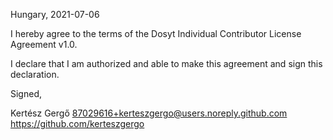 Hungary, 2021-07-06

I hereby agree to the terms of the Dosyt Individual Contributor License
Agreement v1.0.

I declare that I am authorized and able to make this agreement and sign this
declaration.

Signed,

Kertész Gergő 87029616+kerteszgergo@users.noreply.github.com https://github.com/kerteszgergo
